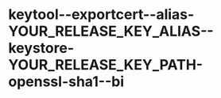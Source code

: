 # keytool--exportcert--alias-YOUR_RELEASE_KEY_ALIAS--keystore-YOUR_RELEASE_KEY_PATH-openssl-sha1--bi